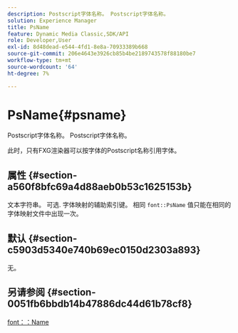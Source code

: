 ```yaml
---
description: Postscript字体名称。 Postscript字体名称。
solution: Experience Manager
title: PsName
feature: Dynamic Media Classic,SDK/API
role: Developer,User
exl-id: 8d48dead-e544-4fd1-8e8a-70933389b668
source-git-commit: 206e4643e3926cb85b4be2189743578f88180be7
workflow-type: tm+mt
source-wordcount: '64'
ht-degree: 7%

---
```


# PsName{#psname}

Postscript字体名称。 Postscript字体名称。

此时，只有FXG渲染器可以按字体的Postscript名称引用字体。

## 属性 {#section-a560f8bfc69a4d88aeb0b53c1625153b}

文本字符串。 可选. 字体映射的辅助索引键。 相同 `font::PsName` 值只能在相同的字体映射文件中出现一次。

## 默认 {#section-c5903d5340e740b69ec0150d2303a893}

无。

## 另请参阅 {#section-0051fb6bbdb14b47886dc44d61b78cf8}

[font：：Name](/help/aem-is-ir-api/is-api/image-catalog/image-serving-api-ref/c-image-catalog-reference/c-font-map-reference/r-name-font.md)
